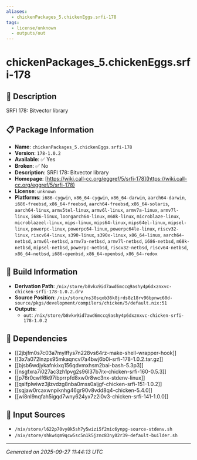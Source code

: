 ```yaml
---
aliases:
  - chickenPackages_5.chickenEggs.srfi-178
tags:
  - license/unknown
  - outputs/out
---
```


# chickenPackages_5.chickenEggs.srfi-178

## 📝 Description

SRFI 178: Bitvector library

## 📋 Package Information

- **Name**: `chickenPackages_5.chickenEggs.srfi-178`
- **Version**: `178-1.0.2`
- **Available**: ✅ Yes
- **Broken**: ✅ No
- **Description**: SRFI 178: Bitvector library
- **Homepage**: [https://wiki.call-cc.org/eggref/5/srfi-178](https://wiki.call-cc.org/eggref/5/srfi-178)
- **License**: `unknown`
- **Platforms**: `i686-cygwin`, `x86_64-cygwin`, `x86_64-darwin`, `aarch64-darwin`, `i686-freebsd`, `x86_64-freebsd`, `aarch64-freebsd`, `x86_64-solaris`, `aarch64-linux`, `armv5tel-linux`, `armv6l-linux`, `armv7a-linux`, `armv7l-linux`, `i686-linux`, `loongarch64-linux`, `m68k-linux`, `microblaze-linux`, `microblazeel-linux`, `mips-linux`, `mips64-linux`, `mips64el-linux`, `mipsel-linux`, `powerpc-linux`, `powerpc64-linux`, `powerpc64le-linux`, `riscv32-linux`, `riscv64-linux`, `s390-linux`, `s390x-linux`, `x86_64-linux`, `aarch64-netbsd`, `armv6l-netbsd`, `armv7a-netbsd`, `armv7l-netbsd`, `i686-netbsd`, `m68k-netbsd`, `mipsel-netbsd`, `powerpc-netbsd`, `riscv32-netbsd`, `riscv64-netbsd`, `x86_64-netbsd`, `i686-openbsd`, `x86_64-openbsd`, `x86_64-redox`

## 🔧 Build Information

- **Derivation Path**: `/nix/store/b8vkx9id7awd6mccq9ashy4p6dxznxvc-chicken-srfi-178-1.0.2.drv`
- **Source Position**: `/nix/store/ns30sqxb36k8jrds8z18rv96bpnwc60d-source/pkgs/development/compilers/chicken/5/default.nix:51`
- **Outputs**:
  - `out`:  `/nix/store/b8vkx9id7awd6mccq9ashy4p6dxznxvc-chicken-srfi-178-1.0.2`

## 🔗 Dependencies

- [[2jbjfm0s7c03a7mylffys7n228vs64rz-make-shell-wrapper-hook]]
- [[3x7a072lnzps95mkaqncvl7a4bwj6b0i-srfi-178-1.0.2.tar.gz]]
- [[bjsb6wdjykafnkixq156qdvmxhsm2bai-bash-5.3p3]]
- [[nsgfxra7i027ac3zh1pvg2s96l37b7rx-chicken-srfi-160-0.5.3]]
- [[p76r0cwlf6k97ibprrpfd8xw0r8wc3nx-stdenv-linux]]
- [[qslfplwiwz3jlzvdzg8nba0mss0aljgf-chicken-srfi-151-1.0.2]]
- [[sqjaw0rcaxwnpiknhg46gr90v8vdd8q4-chicken-5.4.0]]
- [[wi8nl9nqfah5igqd7wny624yx7z2i0v3-chicken-srfi-141-1.0.0]]

## 📁 Input Sources

- `/nix/store/l622p70vy8k5sh7y5wizi5f2mic6ynpg-source-stdenv.sh`
- `/nix/store/shkw4qm9qcw5sc5n1k5jznc83ny02r39-default-builder.sh`

---
*Generated on 2025-09-27 11:44:13 UTC*
